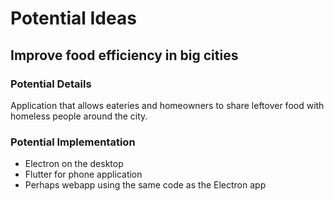 # Potential Ideas
## Improve food efficiency in big cities
### Potential Details 
Application that allows eateries and homeowners to share leftover food with homeless people around the city.
### Potential Implementation
* Electron on the desktop 
* Flutter for phone application
* Perhaps webapp using the same code as the Electron app
